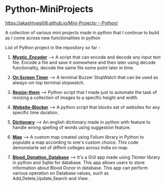 # Python-MiniProjects
https://akashtyagi08.github.io/Mini-Projects---Python/

A collection of various mini projects made in python that I continue to build as I come across new functionalities in python

List of Python project in the repository so far - 
1. <b> [Mystic_Encoder](https://github.com/Akashtyagi08/Mini-Projects---Python/tree/master/Mystic_Encoder)</b>         --> A script that can encode and decode any input text file. Encode a file and save it somewhere and then later using decode functionality, decode the same file some point later in time.

2. <b>[On Screen Timer](https://github.com/Akashtyagi08/Mini-Projects---Python/tree/master/Timer)</b>         	  --> A terminal Buzzer StopWatch that can be used as always-on-top terminal stopwatch.

3. <b>[Resize-them](https://github.com/Akashtyagi08/Mini-Projects---Python/tree/master/Resize_them)</b>             --> Python script that I made just to automate the task of resizing a collection of images to a specific height and width.

4. <b>[Website-Blocker](https://github.com/Akashtyagi08/Mini-Projects---Python/tree/master/Website_Blocker)</b>         --> A python script that blocks set of websites for any specific time duration.

5. <b>[Dictionary](https://github.com/Akashtyagi08/Mini-Projects---Python/tree/master/Dictonary)</b>              --> An english dictionary made in python with feature to handle wrong spelling of words using suggestion feature.

6. <b>[Map](https://github.com/Akashtyagi08/Mini-Projects---Python/tree/master/Map)  </b>                   --> A custom map created using Folium library in Python to populate a map according to one's custom choice. This code 
                                demonstarte set of diffent colleges across India on map.

7. <b>[Blood_Donation_Database](https://github.com/Akashtyagi08/Mini-Projects---Python/tree/master/Blood_donation%20Database)</b> --> It's a GUI app made using Tkinter library in python and Sqlite for database. This app allows users to store 
                                information about Blood Donor in database. This app can perform various operation on Database values, such as
                                Add,Delete,Update,Search and View .
                               

                                



                                
